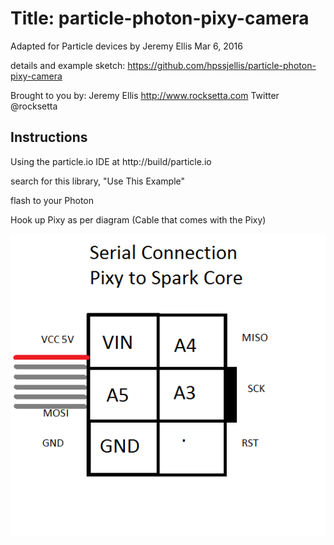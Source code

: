 Title: particle-photon-pixy-camera
====

Adapted for Particle devices by Jeremy Ellis Mar 6, 2016

details and example sketch: https://github.com/hpssjellis/particle-photon-pixy-camera

Brought to you by: Jeremy Ellis       http://www.rocksetta.com   Twitter @rocksetta


Instructions
----

Using the particle.io IDE at http://build/particle.io

search for this library, "Use This Example"

flash to your Photon

Hook up Pixy as per diagram (Cable that comes with the Pixy)

![](pixy-serial-spark-core.png)
